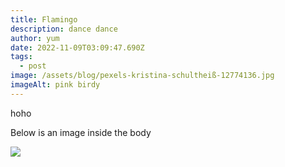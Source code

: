 ```yaml
---
title: Flamingo
description: dance dance
author: yum
date: 2022-11-09T03:09:47.690Z
tags:
  - post
image: /assets/blog/pexels-kristina-schultheiß-12774136.jpg
imageAlt: pink birdy
---
```

h﻿oho

B﻿elow is an image inside the body

![](/assets/blog/dog-big.webp)